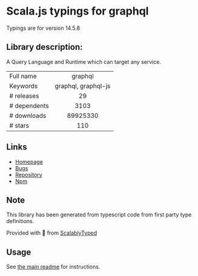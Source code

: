 
# Scala.js typings for graphql

Typings are for version 14.5.8

## Library description:
A Query Language and Runtime which can target any service.

|                    |                 |
| ------------------ | :-------------: |
| Full name          | graphql |
| Keywords           | graphql, graphql-js |
| # releases         | 29 |
| # dependents       | 3103 |
| # downloads        | 89925330 |
| # stars            | 110 |

## Links
- [Homepage](https://github.com/graphql/graphql-js)
- [Bugs](https://github.com/graphql/graphql-js/issues)
- [Repository](https://github.com/graphql/graphql-js)
- [Npm](https://www.npmjs.com/package/graphql)
    


## Note
This library has been generated from typescript code from first party type definitions.

Provided with :purple_heart: from [ScalablyTyped](https://github.com/oyvindberg/ScalablyTyped)

## Usage
See [the main readme](../../readme.md) for instructions.


